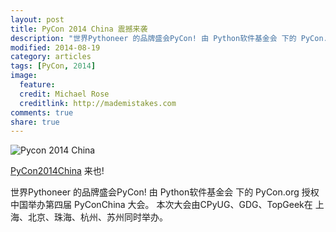 ```yaml
---
layout: post
title: PyCon 2014 China 震撼来袭
description: "世界Pythoneer 的品牌盛会PyCon! 由 Python软件基金会 下的 PyCon.org 授权中国举办第四届 PyConChina 大会。 本次大会由CPyUG、GDG、TopGeek在 上海、北京、珠海、杭州、苏州同时举办。"
modified: 2014-08-19
category: articles
tags: [PyCon, 2014]
image:
  feature:
  credit: Michael Rose
  creditlink: http://mademistakes.com
comments: true
share: true
---
```


![Pycon 2014 China](http://zoomq.qiniudn.com/CPyUG/PyCon2014China/design/PyCon2013CHIna_logo_w200-h150.png)

[PyCon2014China](http://cn.pycon.org/2014/#pycon2014china) 来也!

世界Pythoneer 的品牌盛会PyCon! 由 Python软件基金会 下的 PyCon.org 授权中国举办第四届 PyConChina 大会。 本次大会由CPyUG、GDG、TopGeek在 上海、北京、珠海、杭州、苏州同时举办。
